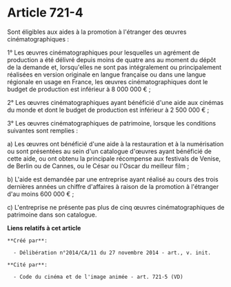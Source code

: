 # Article 721-4

Sont éligibles aux aides à la promotion à l'étranger des œuvres cinématographiques : 

1° Les œuvres cinématographiques pour lesquelles un agrément de production a été délivré depuis moins de quatre ans au moment
du dépôt de la demande et, lorsqu'elles ne sont pas intégralement ou principalement réalisées en version originale en langue
française ou dans une langue régionale en usage en France, les œuvres cinématographiques dont le budget de production est
inférieur à 8 000 000 € ; 

2° Les œuvres cinématographiques ayant bénéficié d'une aide aux cinémas du monde et dont le budget de production est
inférieur à 2 500 000 € ; 

3° Les œuvres cinématographiques de patrimoine, lorsque les conditions suivantes sont remplies : 

a) Les œuvres ont bénéficié d'une aide à la restauration et à la numérisation ou sont présentées au sein d'un catalogue
d'œuvres ayant bénéficié de cette aide, ou ont obtenu la principale récompense aux festivals de Venise, de Berlin ou de
Cannes, ou le César ou l'Oscar du meilleur film ; 

b) L'aide est demandée par une entreprise ayant réalisé au cours des trois dernières années un chiffre d'affaires à raison de
la promotion à l'étranger d'au moins 600 000 € ; 

c) L'entreprise ne présente pas plus de cinq œuvres cinématographiques de patrimoine dans son catalogue.

**Liens relatifs à cet article**

	**Créé par**:

	  - Délibération n°2014/CA/11 du 27 novembre 2014 - art., v. init.

	**Cité par**:

	  - Code du cinéma et de l'image animée - art. 721-5 (VD)
